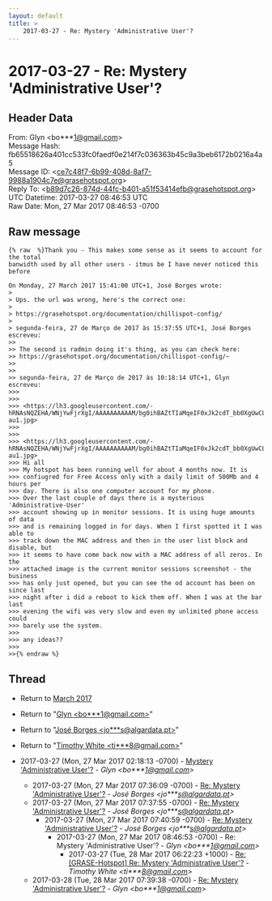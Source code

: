 ```yaml
---
layout: default
title: >
    2017-03-27 - Re: Mystery 'Administrative User'?
---
```


# 2017-03-27 - Re: Mystery 'Administrative User'?

## Header Data

From: Glyn \<bo***1@gmail.com\><br>
Message Hash: fb65518626a401cc533fc0faedf0e214f7c036363b45c9a3beb6172b0216a4a5<br>
Message ID: \<ce7c48f7-6b99-408d-8af7-9988a1904c7e@grasehotspot.org\><br>
Reply To: \<b89d7c26-874d-44fc-b401-a51f53414efb@grasehotspot.org\><br>
UTC Datetime: 2017-03-27 08:46:53 UTC<br>
Raw Date: Mon, 27 Mar 2017 08:46:53 -0700<br>

## Raw message

```
{% raw  %}Thank you - This makes some sense as it seems to account for the total 
banwidth used by all other users - itmus be I have never noticed this before

On Monday, 27 March 2017 15:41:00 UTC+1, José Borges wrote:
>
> Ups. the url was wrong, here's the correct one: 
>
> https://grasehotspot.org/documentation/chillispot-config/
>
> segunda-feira, 27 de Março de 2017 às 15:37:55 UTC+1, José Borges escreveu:
>>
>> The second is radmin doing it's thing, as you can check here:  
>> https://grasehotspot.org/documentation/chillispot-config/~
>>
>>
>> segunda-feira, 27 de Março de 2017 às 10:18:14 UTC+1, Glyn escreveu:
>>>
>>>
>>> <https://lh3.googleusercontent.com/-hRNAsNQZEHA/WNjYwFjrXgI/AAAAAAAAAAM/bg0ihBAZtTIaMqeIF0xJk2cdT_bb0XgUwCLcB/s1600/rb-au1.jpg>
>>>
>>>
>>> <https://lh3.googleusercontent.com/-hRNAsNQZEHA/WNjYwFjrXgI/AAAAAAAAAAM/bg0ihBAZtTIaMqeIF0xJk2cdT_bb0XgUwCLcB/s1600/rb-au1.jpg>
>>> Hi all
>>> My hotspot has been running well for about 4 months now. It is 
>>> confiugred for Free Access only with a daily limit of 500Mb and 4 hours per 
>>> day. There is also one computer account for my phone.
>>> Over the last couple of days there is a mysterious 'Administrative-User' 
>>> account showing up in monitor sessions. It is using huge amounts of data 
>>> and is remaining logged in for days. When I first spotted it I was able to 
>>> track down the MAC address and then in the user list block and disable, but 
>>> it seems to have come back now with a MAC address of all zeros. In the 
>>> attached image is the current monitor sessions screenshot - the business 
>>> has only just opened, but you can see the od account has been on since last 
>>> night after i did a reboot to kick them off. When I was at the bar last 
>>> evening the wifi was very slow and even my unlimited phone access could 
>>> barely use the system.
>>>
>>> any ideas??
>>>
>>{% endraw %}
```

## Thread

+ Return to [March 2017](/archive/2017/03)

+ Return to "[Glyn <bo***1<span>@</span>gmail.com>](/authors/bo___1_at_gmail_com)"
+ Return to "[José Borges <jo***s<span>@</span>algardata.pt>](/authors/jo___s_at_algardata_pt)"
+ Return to "[Timothy White <ti***8<span>@</span>gmail.com>](/authors/ti___8_at_gmail_com)"

+ 2017-03-27 (Mon, 27 Mar 2017 02:18:13 -0700) - [Mystery 'Administrative User'?](/archive/2017/03/73cb4242f1db8d0b395a12dcf5656167f4fc3ced604fb1946416dbbf4e928f08) - _Glyn \<bo***1@gmail.com\>_
  + 2017-03-27 (Mon, 27 Mar 2017 07:36:09 -0700) - [Re: Mystery 'Administrative User'?](/archive/2017/03/f74e2f3f6d486fa302da86e2fb723f84e48535629abd38996c3fb2759ab64c9b) - _José Borges \<jo***s@algardata.pt\>_
  + 2017-03-27 (Mon, 27 Mar 2017 07:37:55 -0700) - [Re: Mystery 'Administrative User'?](/archive/2017/03/a58ddabf113b22019d0b389c676cbd2dcac91c273c2c975654168f1a375207e8) - _José Borges \<jo***s@algardata.pt\>_
    + 2017-03-27 (Mon, 27 Mar 2017 07:40:59 -0700) - [Re: Mystery 'Administrative User'?](/archive/2017/03/f6329e8218d27056a9c0ea0f78dd0ef9012018b2d8798635f1b75c3117179099) - _José Borges \<jo***s@algardata.pt\>_
      + 2017-03-27 (Mon, 27 Mar 2017 08:46:53 -0700) - Re: Mystery 'Administrative User'? - _Glyn \<bo***1@gmail.com\>_
        + 2017-03-27 (Tue, 28 Mar 2017 06:22:23 +1000) - [Re: [GRASE-Hotspot] Re: Mystery 'Administrative User'?](/archive/2017/03/8ed45a3712633768f6e2b4d6db42ee09284af7e4d2c8f2f0f0e55cb19f1f5822) - _Timothy White \<ti***8@gmail.com\>_
  + 2017-03-28 (Tue, 28 Mar 2017 07:39:38 -0700) - [Re: Mystery 'Administrative User'?](/archive/2017/03/ba805bfce12f52807acde7da7e802cfd6be3ab5b433390deb6c5cc9adba49bbc) - _Glyn \<bo***1@gmail.com\>_

